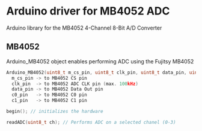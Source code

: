 # Arduino driver for MB4052 ADC
Arduino library for the MB4052 4-Channel 8-Bit A/D Converter 

## MB4052 

Arduino_MB4052 object enables performing ADC using the Fujitsy MB4052 
  
  ```C
  Arduino_MB4052(uint8_t m_cs_pin, uint8_t clk_pin, uint8_t data_pin, uint8_t c0_pin, uint8_t c1_pin) // constructor
    m_cs_pin -> to MB4052 CS pin
    clk_pin  -> to MB4052 ADC CLK pin (max. 100kHz) 
    data_pin -> to MB4052 Data Out pin 
    c0_pin   -> to MB4052 C0 pin 
    c1_pin   -> to MB4052 C1 pin 

  begin(); // initializes the hardware
  
  readADC(uint8_t ch); // Performs ADC on a selected chanel (0-3)
  ```
  
   
